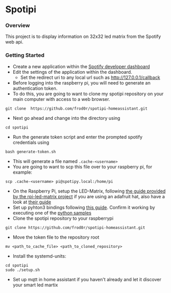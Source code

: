# Spotipi
### Overview
This project is to display information on 32x32 led matrix from the Spotify web api.
### Getting Started
* Create a new application within the [Spotify developer dashboard](https://developer.spotify.com/dashboard/applications) <br />
* Edit the settings of the application within the dashboard.
    * Set the redirect uri to any local url such as http://127.0.0.1/callback
* Before logging into the raspberry pi, you will need to generate an authentication token.
* To do this, you are going to want to clone my spotipi repository on your main computer with access to a web browser.
```
git clone  https://github.com/frod0r/spotipi-homeassistant.git
```
* Next go ahead and change into the directory using 
```
cd spotipi
```
* Run the generate token script and enter the prompted spotify credentials using
```
bash generate-token.sh
```
* This will generate a file named `.cache-<username>`
* You are going to want to scp this file over to your raspberry pi, for example:
```
scp .cache-<username> pi@spotipy.local:/home/pi
```
* On the Raspberry Pi, setup the LED-Matrix, following [the guide provided by the rpi-led-matrix project](https://github.com/hzeller/rpi-rgb-led-matrix) if you are using an adafruit hat, also have a look at [their guide](https://learn.adafruit.com/adafruit-rgb-matrix-plus-real-time-clock-hat-for-raspberry-pi)
* Set up pyhton3 bindings following [this guide](https://github.com/hzeller/rpi-rgb-led-matrix/blob/a93acf26990ad6794184ed8c9487ab2a5c39cd28/bindings/python/README.md). Confirm it working by executing one of the [python samples](
rpi-rgb-led-matrix/bindings/python/samples/)
* Clone the spotipi repository to your raspberrypi
```
git clone https://github.com/frod0r/spotipi-homeassistant.git
```
* Move the token file to the repository root
```
mv <path_to_cache_file> <path_to_cloned_repository>
```
* Install the systemd-units: <br />
```
cd spotipi
sudo ./setup.sh
```
* Set up mqtt in home assistant if you haven't already and let it discover your smart led martix
